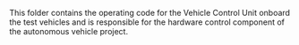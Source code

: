 This folder contains the operating code for the Vehicle Control Unit onboard the test vehicles and is responsible for the hardware control component of the autonomous vehicle project.
